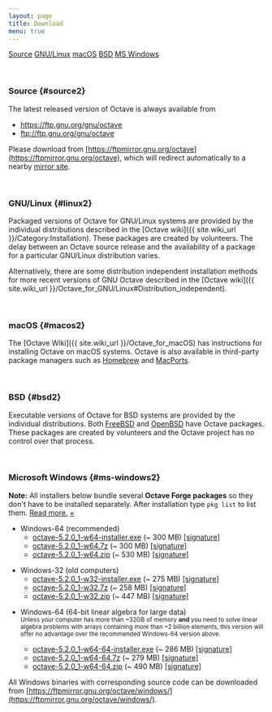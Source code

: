 ```yaml
---
layout: page
title: Download
menu: true
---
```


<div class="button-group large expanded stacked-for-small">
  <a class="button" href="#source">Source</a>
  <a class="button" href="#linux">GNU/Linux</a>
  <a class="button" href="#macos">macOS</a>
  <a class="button" href="#bsd">BSD</a>
  <a class="button" href="#ms-windows">MS Windows</a>
</div>


<p id="source">&nbsp;</p>

### Source {#source2}

The latest released version of Octave is always available from

- https://ftp.gnu.org/gnu/octave
- ftp://ftp.gnu.org/gnu/octave

Please download from
[https://ftpmirror.gnu.org/octave](https://ftpmirror.gnu.org/octave),
which will redirect automatically to a nearby
[mirror site](https://www.gnu.org/order/ftp.html).


<p id="linux">&nbsp;</p>

### GNU/Linux {#linux2}

Packaged versions of Octave for GNU/Linux systems are provided by the
individual distributions described in the
[Octave wiki]({{ site.wiki_url }}/Category:Installation).
These packages are created by volunteers.
The delay between an Octave source release and the availability of a package
for a particular GNU/Linux distribution varies.

Alternatively,
there are some distribution independent installation methods for more recent
versions of GNU Octave described in the
[Octave wiki]({{ site.wiki_url }}/Octave_for_GNU/Linux#Distribution_independent).


<p id="macos">&nbsp;</p>

### macOS {#macos2}

The [Octave Wiki]({{ site.wiki_url }}/Octave_for_macOS) has instructions for
installing Octave on macOS systems.
Octave is also available in third-party package managers such as
[Homebrew](https://brew.sh/) and [MacPorts](https://www.macports.org).


<p id="bsd">&nbsp;</p>

### BSD {#bsd2}

Executable versions of Octave for BSD systems are provided by the individual
distributions.
Both [FreeBSD](https://www.freebsd.org/) and [OpenBSD](https://www.openbsd.org/)
have Octave packages.
These packages are created by volunteers and the Octave project has no control
over that process.


<p id="ms-windows">&nbsp;</p>

### Microsoft Windows {#ms-windows2}

<div class="primary callout small" data-closable>
<b>Note:</b> All installers below bundle several <b>Octave Forge packages</b>
so they don't have to be installed separately.
After installation type <code>pkg list</code> to list them.
<a href="{{ site.wiki_url }}/Octave_for_Microsoft_Windows">Read more.</a>
<a href="#ms-windows" class="close-button" aria-label="Dismiss alert" type="button" data-close>
  <span aria-hidden="true">&times;</span>
</a>
</div>

- Windows-64 (recommended)
  - [octave-5.2.0_1-w64-installer.exe](https://ftpmirror.gnu.org/octave/windows/octave-5.2.0_1-w64-installer.exe)
    (~ 300 MB)
    [[signature]](https://ftpmirror.gnu.org/octave/windows/octave-5.2.0_1-w64-installer.exe.sig)
  - [octave-5.2.0_1-w64.7z](https://ftpmirror.gnu.org/octave/windows/octave-5.2.0_1-w64.7z)
    (~ 300 MB)
    [[signature]](https://ftpmirror.gnu.org/octave/windows/octave-5.2.0_1-w64.7z.sig)
  - [octave-5.2.0_1-w64.zip](https://ftpmirror.gnu.org/octave/windows/octave-5.2.0_1-w64.zip)
    (~ 530 MB)
    [[signature]](https://ftpmirror.gnu.org/octave/windows/octave-5.2.0_1-w64.zip.sig)

<p></p>

- Windows-32 (old computers)
  - [octave-5.2.0_1-w32-installer.exe](https://ftpmirror.gnu.org/octave/windows/octave-5.2.0_1-w32-installer.exe)
    (~ 275 MB)
    [[signature]](https://ftpmirror.gnu.org/octave/windows/octave-5.2.0_1-w32-installer.exe.sig)
  - [octave-5.2.0_1-w32.7z](https://ftpmirror.gnu.org/octave/windows/octave-5.2.0_1-w32.7z)
    (~ 258 MB)
    [[signature]](https://ftpmirror.gnu.org/octave/windows/octave-5.2.0_1-w32.7z.sig)
  - [octave-5.2.0_1-w32.zip](https://ftpmirror.gnu.org/octave/windows/octave-5.2.0_1-w32.zip)
    (~ 447 MB)
    [[signature]](https://ftpmirror.gnu.org/octave/windows/octave-5.2.0_1-w32.zip.sig)

<p></p>

- Windows-64 (64-bit linear algebra for large data)
  <br><small>
  Unless your computer has more than ~32GB of memory
  <strong>and</strong> you need to solve linear algebra problems
  with arrays containing more than ~2 billion elements, this
  version will offer no advantage over the recommended Windows-64
  version above.
  </small>

  - [octave-5.2.0_1-w64-64-installer.exe](https://ftpmirror.gnu.org/octave/windows/octave-5.2.0_1-w64-64-installer.exe)
    (~ 286 MB)
    [[signature]](https://ftpmirror.gnu.org/octave/windows/octave-5.2.0_1-w64-64-installer.exe.sig)
  - [octave-5.2.0_1-w64-64.7z](https://ftpmirror.gnu.org/octave/windows/octave-5.2.0_1-w64-64.7z)
    (~ 279 MB)
    [[signature]](https://ftpmirror.gnu.org/octave/windows/octave-5.2.0_1-w64-64.7z.sig)
  - [octave-5.2.0_1-w64-64.zip](https://ftpmirror.gnu.org/octave/windows/octave-5.2.0_1-w64-64.zip)
    (~ 490 MB)
    [[signature]](https://ftpmirror.gnu.org/octave/windows/octave-5.2.0_1-w64-64.zip.sig)

All Windows binaries with corresponding source code can be downloaded from
[https://ftpmirror.gnu.org/octave/windows/](https://ftpmirror.gnu.org/octave/windows/).
